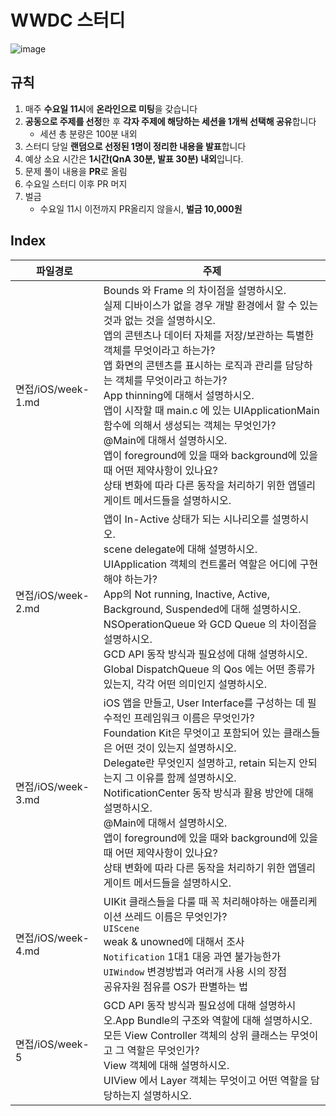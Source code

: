 # WWDC 스터디 

![image](https://user-images.githubusercontent.com/46271447/180706317-2a684758-b5f8-42e0-a296-6e147ba59d8a.png)

## 규칙
1. 매주 **수요일 11시**에 **온라인으로 미팅**을 갖습니다
2. **공동으로 주제를 선정**한 후 **각자 주제에 해당하는 세션을 1개씩 선택해 공유**합니다
    - 세션 총 분량은 100분 내외
3. 스터디 당일 **랜덤으로 선정된 1명이 정리한 내용을 발표**합니다
4. 예상 소요 시간은 **1시간(QnA 30분, 발표 30분) 내외**입니다.
5. 문제 풀이 내용을 **PR**로 올림
6. 수요일 스터디 이후 PR 머지
7. 벌금
   - 수요일 11시 이전까지 PR올리지 않을시, **벌금 10,000원**


## Index
| 파일경로  | 주제 |
| ------------- | ------------- |
| 면접/iOS/week-1.md | Bounds 와 Frame 의 차이점을 설명하시오.<br/>실제 디바이스가 없을 경우 개발 환경에서 할 수 있는 것과 없는 것을 설명하시오.<br/> 앱의 콘텐츠나 데이터 자체를 저장/보관하는 특별한 객체를 무엇이라고 하는가? <br/>앱 화면의 콘텐츠를 표시하는 로직과 관리를 담당하는 객체를 무엇이라고 하는가? <br/>App thinning에 대해서 설명하시오. <br/>앱이 시작할 때 main.c 에 있는 UIApplicationMain 함수에 의해서 생성되는 객체는 무엇인가? <br/>@Main에 대해서 설명하시오. <br/>앱이 foreground에 있을 때와 background에 있을 때 어떤 제약사항이 있나요? <br/>상태 변화에 따라 다른 동작을 처리하기 위한 앱델리게이트 메서드들을 설명하시오. |
| 면접/iOS/week-2.md |  앱이 In-Active 상태가 되는 시나리오를 설명하시오. <br/> scene delegate에 대해 설명하시오. <br/> UIApplication 객체의 컨트롤러 역할은 어디에 구현해야 하는가? <br/> App의 Not running, Inactive, Active, Background, Suspended에 대해 설명하시오. <br/> NSOperationQueue 와 GCD Queue 의 차이점을 설명하시오. <br/> GCD API 동작 방식과 필요성에 대해 설명하시오. <br/> Global DispatchQueue 의 Qos 에는 어떤 종류가 있는지, 각각 어떤 의미인지 설명하시오. |
| 면접/iOS/week-3.md | iOS 앱을 만들고, User Interface를 구성하는 데 필수적인 프레임워크 이름은 무엇인가? <br/> Foundation Kit은 무엇이고 포함되어 있는 클래스들은 어떤 것이 있는지 설명하시오. <br/> Delegate란 무엇인지 설명하고, retain 되는지 안되는지 그 이유를 함께 설명하시오. <br/> NotificationCenter 동작 방식과 활용 방안에 대해 설명하시오. <br/> @Main에 대해서 설명하시오. <br/> 앱이 foreground에 있을 때와 background에 있을 때 어떤 제약사항이 있나요? <br/> 상태 변화에 따라 다른 동작을 처리하기 위한 앱델리게이트 메서드들을 설명하시오.  |
|  면접/iOS/week-4.md  | UIKit 클래스들을 다룰 때 꼭 처리해야하는 애플리케이션 쓰레드 이름은 무엇인가? <br/> `UIScene` <br/> weak & unowned에 대해서 조사 <br/> `Notification` 1대1 대응 과연 불가능한가 <br/> `UIWindow` 변경방법과 여러개 사용 시의 장점 <br/> 공유자원 점유를 OS가 판별하는 법
|  면접/iOS/week-5  | GCD API 동작 방식과 필요성에 대해 설명하시오.App Bundle의 구조와 역할에 대해 설명하시오. <br/>모든 View Controller 객체의 상위 클래스는 무엇이고 그 역할은 무엇인가?<br/>View 객체에 대해 설명하시오.<br/>UIView 에서 Layer 객체는 무엇이고 어떤 역할을 담당하는지 설명하시오. |
